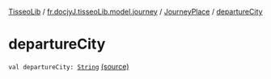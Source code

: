 [TisseoLib](../../index.md) / [fr.docjyJ.tisseoLib.model.journey](../index.md) / [JourneyPlace](index.md) / [departureCity](./departure-city.md)

# departureCity

`val departureCity: `[`String`](https://kotlinlang.org/api/latest/jvm/stdlib/kotlin/-string/index.html) [(source)](https://github.com/docjyJ/TisseoLib/tree/master/src/main/kotlin/fr/docjyJ/tisseoLib/model/journey/JourneyPlace.kt#L8)